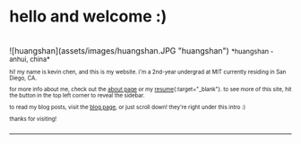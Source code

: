 hello and welcome :)
====================

<br>
![huangshan](assets/images/huangshan.JPG "huangshan")
<small>*huangshan - anhui, china*<small>

hi! my name is kevin chen, and this is my website. i'm a 2nd-year undergrad at MIT currently residing in San Diego, CA.

for more info about me, check out the [about page](/about/) or my [resume](/resume/){:target="_blank"}. to see more of this site, hit the button in the top left corner to reveal the sidebar.

to read my blog posts, visit the [blog page](/blog/), or just scroll down! they're right under this intro :)

thanks for visiting!  
<br>  

********************
<br>